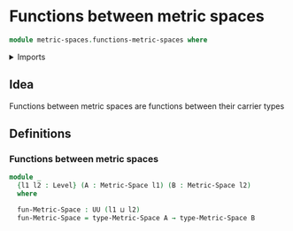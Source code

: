 # Functions between metric spaces

```agda
module metric-spaces.functions-metric-spaces where
```

<details><summary>Imports</summary>

```agda
open import foundation.universe-levels

open import metric-spaces.metric-spaces
```

</details>

## Idea

Functions between metric spaces are functions between their carrier types

## Definitions

### Functions between metric spaces

```agda
module _
  {l1 l2 : Level} (A : Metric-Space l1) (B : Metric-Space l2)
  where

  fun-Metric-Space : UU (l1 ⊔ l2)
  fun-Metric-Space = type-Metric-Space A → type-Metric-Space B
```

